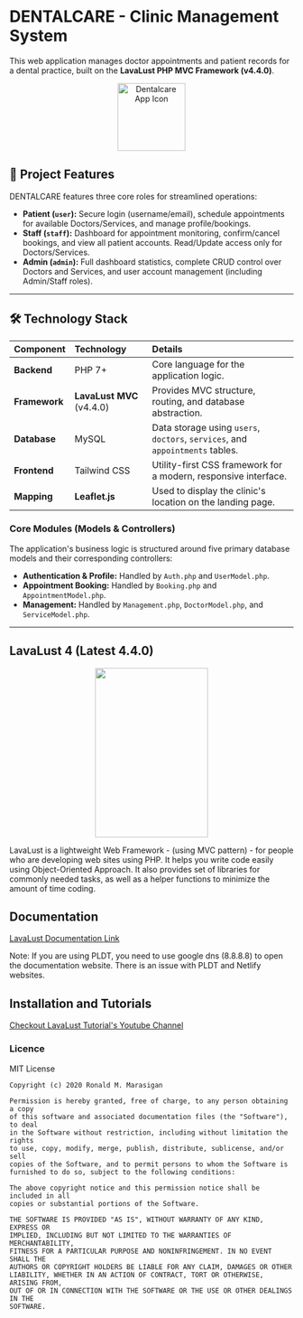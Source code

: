 # DENTALCARE - Clinic Management System

This web application manages doctor appointments and patient records for a dental practice, built on the **LavaLust PHP MVC Framework (v4.4.0)**.

<p align="center">
    <img src="/favicon.ico" alt="Dentalcare App Icon" width="120"/>
</p>

## 🌟 Project Features

DENTALCARE features three core roles for streamlined operations:

* **Patient (`user`):** Secure login (username/email), schedule appointments for available Doctors/Services, and manage profile/bookings.
* **Staff (`staff`):** Dashboard for appointment monitoring, confirm/cancel bookings, and view all patient accounts. Read/Update access only for Doctors/Services.
* **Admin (`admin`):** Full dashboard statistics, complete CRUD control over Doctors and Services, and user account management (including Admin/Staff roles).

***

## 🛠️ Technology Stack

| Component | Technology | Details |
| :--- | :--- | :--- |
| **Backend** | PHP 7+ | Core language for the application logic. |
| **Framework** | **LavaLust MVC** (v4.4.0) | Provides MVC structure, routing, and database abstraction. |
| **Database** | MySQL | Data storage using `users`, `doctors`, `services`, and `appointments` tables. |
| **Frontend** | Tailwind CSS | Utility-first CSS framework for a modern, responsive interface. |
| **Mapping** | **Leaflet.js** | Used to display the clinic's location on the landing page. |

### Core Modules (Models & Controllers)

The application's business logic is structured around five primary database models and their corresponding controllers:

* **Authentication & Profile:** Handled by `Auth.php` and `UserModel.php`.
* **Appointment Booking:** Handled by `Booking.php` and `AppointmentModel.php`.
* **Management:** Handled by `Management.php`, `DoctorModel.php`, and `ServiceModel.php`.

***

## LavaLust 4 (Latest 4.4.0)
<p align="center">
    <img width="200" height="300" src="https://lavalust.netlify.app/_images/logo.png">
</p>
    LavaLust is a lightweight Web Framework - (using MVC pattern) - for people who are developing web sites using PHP. It helps you write code easily using Object-Oriented Approach. It also provides set of libraries for commonly needed tasks, as well as a helper functions to minimize the amount of time coding.

## Documentation
[LavaLust Documentation Link](https://lavalust.netlify.app)

<p>
    Note: If you are using PLDT, you need to use google dns (8.8.8.8) to open the documentation website. There is
    an issue with PLDT and Netlify websites.
</p>

## Installation and Tutorials

[Checkout LavaLust Tutorial's Youtube Channel](https://youtube.com/ronmarasigan)

### Licence
<p>
    MIT License

    Copyright (c) 2020 Ronald M. Marasigan

    Permission is hereby granted, free of charge, to any person obtaining a copy
    of this software and associated documentation files (the "Software"), to deal
    in the Software without restriction, including without limitation the rights
    to use, copy, modify, merge, publish, distribute, sublicense, and/or sell
    copies of the Software, and to permit persons to whom the Software is
    furnished to do so, subject to the following conditions:

    The above copyright notice and this permission notice shall be included in all
    copies or substantial portions of the Software.

    THE SOFTWARE IS PROVIDED "AS IS", WITHOUT WARRANTY OF ANY KIND, EXPRESS OR
    IMPLIED, INCLUDING BUT NOT LIMITED TO THE WARRANTIES OF MERCHANTABILITY,
    FITNESS FOR A PARTICULAR PURPOSE AND NONINFRINGEMENT. IN NO EVENT SHALL THE
    AUTHORS OR COPYRIGHT HOLDERS BE LIABLE FOR ANY CLAIM, DAMAGES OR OTHER
    LIABILITY, WHETHER IN AN ACTION OF CONTRACT, TORT OR OTHERWISE, ARISING FROM,
    OUT OF OR IN CONNECTION WITH THE SOFTWARE OR THE USE OR OTHER DEALINGS IN THE
    SOFTWARE.
</p>
